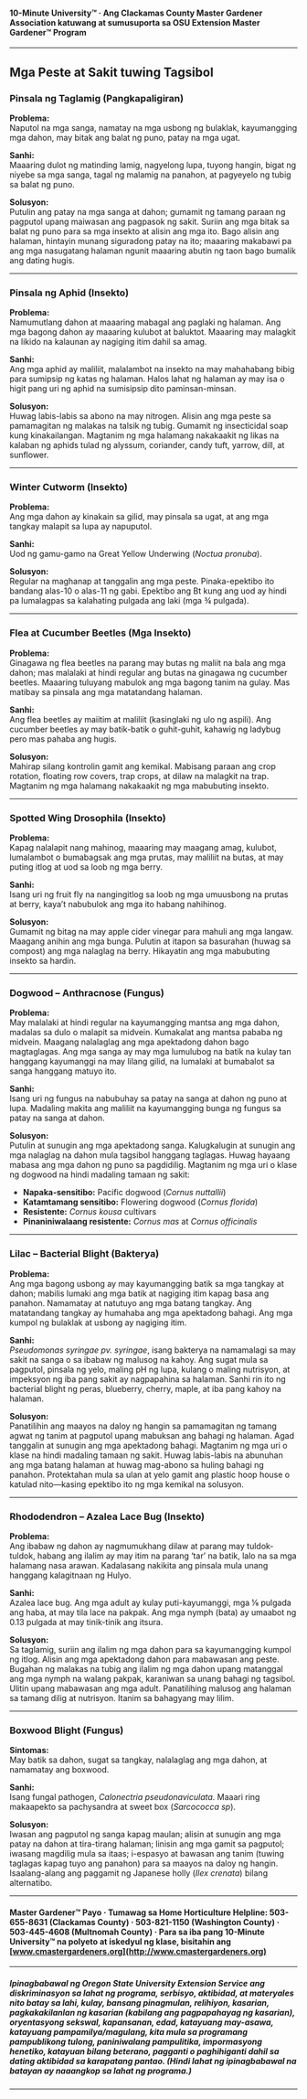 #### 10-Minute University™ · Ang Clackamas County Master Gardener Association katuwang at sumusuporta sa OSU Extension Master Gardener™ Program

---

## Mga Peste at Sakit tuwing Tagsibol

### Pinsala ng Taglamig (Pangkapaligiran)

**Problema:**  
Naputol na mga sanga, namatay na mga usbong ng bulaklak, kayumangging mga dahon, may bitak ang balat ng puno, patay na mga ugat.

**Sanhi:**  
Maaaring dulot ng matinding lamig, nagyelong lupa, tuyong hangin, bigat ng niyebe sa mga sanga, tagal ng malamig na panahon, at pagyeyelo ng tubig sa balat ng puno.

**Solusyon:**  
Putulin ang patay na mga sanga at dahon; gumamit ng tamang paraan ng pagputol upang maiwasan ang pagpasok ng sakit. Suriin ang mga bitak sa balat ng puno para sa mga insekto at alisin ang mga ito. Bago alisin ang halaman, hintayin munang siguradong patay na ito; maaaring makabawi pa ang mga nasugatang halaman ngunit maaaring abutin ng taon bago bumalik ang dating hugis.

---

### Pinsala ng Aphid (Insekto)

**Problema:**  
Namumutlang dahon at maaaring mabagal ang paglaki ng halaman. Ang mga bagong dahon ay maaaring kulubot at baluktot. Maaaring may malagkit na likido na kalaunan ay nagiging itim dahil sa amag.

**Sanhi:**  
Ang mga aphid ay maliliit, malalambot na insekto na may mahahabang bibig para sumipsip ng katas ng halaman. Halos lahat ng halaman ay may isa o higit pang uri ng aphid na sumisipsip dito paminsan-minsan.

**Solusyon:**  
Huwag labis-labis sa abono na may nitrogen. Alisin ang mga peste sa pamamagitan ng malakas na talsik ng tubig. Gumamit ng insecticidal soap kung kinakailangan. Magtanim ng mga halamang nakakaakit ng likas na kalaban ng aphids tulad ng alyssum, coriander, candy tuft, yarrow, dill, at sunflower.

---

### Winter Cutworm (Insekto)

**Problema:**  
Ang mga dahon ay kinakain sa gilid, may pinsala sa ugat, at ang mga tangkay malapit sa lupa ay napuputol.

**Sanhi:**  
Uod ng gamu-gamo na Great Yellow Underwing (*Noctua pronuba*).

**Solusyon:**  
Regular na maghanap at tanggalin ang mga peste. Pinaka-epektibo ito bandang alas-10 o alas-11 ng gabi. Epektibo ang Bt kung ang uod ay hindi pa lumalagpas sa kalahating pulgada ang laki (mga ¾ pulgada).

---

### Flea at Cucumber Beetles (Mga Insekto)

**Problema:**  
Ginagawa ng flea beetles na parang may butas ng maliit na bala ang mga dahon; mas malalaki at hindi regular ang butas na ginagawa ng cucumber beetles. Maaaring tuluyang mabulok ang mga bagong tanim na gulay. Mas matibay sa pinsala ang mga matatandang halaman.

**Sanhi:**  
Ang flea beetles ay maiitim at maliliit (kasinglaki ng ulo ng aspili). Ang cucumber beetles ay may batik-batik o guhit-guhit, kahawig ng ladybug pero mas pahaba ang hugis.

**Solusyon:**  
Mahirap silang kontrolin gamit ang kemikal. Mabisang paraan ang crop rotation, floating row covers, trap crops, at dilaw na malagkit na trap. Magtanim ng mga halamang nakakaakit ng mga mabubuting insekto.

---

### Spotted Wing Drosophila (Insekto)

**Problema:**  
Kapag nalalapit nang mahinog, maaaring may maagang amag, kulubot, lumalambot o bumabagsak ang mga prutas, may maliliit na butas, at may puting itlog at uod sa loob ng mga berry.

**Sanhi:**  
Isang uri ng fruit fly na nangingitlog sa loob ng mga umuusbong na prutas at berry, kaya’t nabubulok ang mga ito habang nahihinog.

**Solusyon:**  
Gumamit ng bitag na may apple cider vinegar para mahuli ang mga langaw. Maagang anihin ang mga bunga. Pulutin at itapon sa basurahan (huwag sa compost) ang mga nalaglag na berry. Hikayatin ang mga mabubuting insekto sa hardin.

---

### Dogwood – Anthracnose (Fungus)

**Problema:**  
May malalaki at hindi regular na kayumangging mantsa ang mga dahon, madalas sa dulo o malapit sa midvein. Kumakalat ang mantsa pababa ng midvein. Maagang nalalaglag ang mga apektadong dahon bago magtaglagas. Ang mga sanga ay may mga lumulubog na batik na kulay tan hanggang kayumanggi na may lilang gilid, na lumalaki at bumabalot sa sanga hanggang matuyo ito.

**Sanhi:**  
Isang uri ng fungus na nabubuhay sa patay na sanga at dahon ng puno at lupa. Madaling makita ang maliliit na kayumangging bunga ng fungus sa patay na sanga at dahon.

**Solusyon:**  
Putulin at sunugin ang mga apektadong sanga. Kalugkalugin at sunugin ang mga nalaglag na dahon mula tagsibol hanggang taglagas. Huwag hayaang mabasa ang mga dahon ng puno sa pagdidilig. Magtanim ng mga uri o klase ng dogwood na hindi madaling tamaan ng sakit:

- **Napaka-sensitibo:** Pacific dogwood (*Cornus nuttallii*)
- **Katamtamang sensitibo:** Flowering dogwood (*Cornus florida*)
- **Resistente:** *Cornus kousa* cultivars
- **Pinaniniwalaang resistente:** *Cornus mas* at *Cornus officinalis*

---

### Lilac – Bacterial Blight (Bakterya)

**Problema:**  
Ang mga bagong usbong ay may kayumangging batik sa mga tangkay at dahon; mabilis lumaki ang mga batik at nagiging itim kapag basa ang panahon. Namamatay at natutuyo ang mga batang tangkay. Ang matatandang tangkay ay humahaba ang mga apektadong bahagi. Ang mga kumpol ng bulaklak at usbong ay nagiging itim.

**Sanhi:**  
*Pseudomonas syringae pv. syringae*, isang bakterya na namamalagi sa may sakit na sanga o sa ibabaw ng malusog na kahoy. Ang sugat mula sa pagputol, pinsala ng yelo, maling pH ng lupa, kulang o maling nutrisyon, at impeksyon ng iba pang sakit ay nagpapahina sa halaman. Sanhi rin ito ng bacterial blight ng peras, blueberry, cherry, maple, at iba pang kahoy na halaman.

**Solusyon:**  
Panatilihin ang maayos na daloy ng hangin sa pamamagitan ng tamang agwat ng tanim at pagputol upang mabuksan ang bahagi ng halaman. Agad tanggalin at sunugin ang mga apektadong bahagi. Magtanim ng mga uri o klase na hindi madaling tamaan ng sakit. Huwag labis-labis na abunuhan ang mga batang halaman at huwag mag-abono sa huling bahagi ng panahon. Protektahan mula sa ulan at yelo gamit ang plastic hoop house o katulad nito—kasing epektibo ito ng mga kemikal na solusyon.

---

### Rhododendron – Azalea Lace Bug (Insekto)

**Problema:**  
Ang ibabaw ng dahon ay nagmumukhang dilaw at parang may tuldok-tuldok, habang ang ilalim ay may itim na parang ‘tar’ na batik, lalo na sa mga halamang nasa arawan. Kadalasang nakikita ang pinsala mula unang hanggang kalagitnaan ng Hulyo.

**Sanhi:**  
Azalea lace bug. Ang mga adult ay kulay puti-kayumanggi, mga ⅛ pulgada ang haba, at may tila lace na pakpak. Ang mga nymph (bata) ay umaabot ng 0.13 pulgada at may tinik-tinik ang itsura.

**Solusyon:**  
Sa taglamig, suriin ang ilalim ng mga dahon para sa kayumangging kumpol ng itlog. Alisin ang mga apektadong dahon para mabawasan ang peste. Bugahan ng malakas na tubig ang ilalim ng mga dahon upang matanggal ang mga nymph na walang pakpak, karaniwan sa unang bahagi ng tagsibol. Ulitin upang mabawasan ang mga adult. Panatilihing malusog ang halaman sa tamang dilig at nutrisyon. Itanim sa bahagyang may lilim.

---

### Boxwood Blight (Fungus)

**Sintomas:**  
May batik sa dahon, sugat sa tangkay, nalalaglag ang mga dahon, at namamatay ang boxwood.

**Sanhi:**  
Isang fungal pathogen, *Calonectria pseudonaviculata*. Maaari ring makaapekto sa pachysandra at sweet box (*Sarcococca sp*).

**Solusyon:**  
Iwasan ang pagputol ng sanga kapag maulan; alisin at sunugin ang mga patay na dahon at tira-tirang halaman; linisin ang mga gamit sa pagputol; iwasang magdilig mula sa itaas; i-espasyo at bawasan ang tanim (tuwing taglagas kapag tuyo ang panahon) para sa maayos na daloy ng hangin. Isaalang-alang ang paggamit ng Japanese holly (*Ilex crenata*) bilang alternatibo.

---

#### Master Gardener™ Payo · Tumawag sa Home Horticulture Helpline: 503-655-8631 (Clackamas County) · 503-821-1150 (Washington County) · 503-445-4608 (Multnomah County) · Para sa iba pang 10-Minute University™ na polyeto at iskedyul ng klase, bisitahin ang [www.cmastergardeners.org](http://www.cmastergardeners.org)

---

##### Ipinagbabawal ng Oregon State University Extension Service ang diskriminasyon sa lahat ng programa, serbisyo, aktibidad, at materyales nito batay sa lahi, kulay, bansang pinagmulan, relihiyon, kasarian, pagkakakilanlan ng kasarian (kabilang ang pagpapahayag ng kasarian), oryentasyong sekswal, kapansanan, edad, katayuang may-asawa, katayuang pampamilya/magulang, kita mula sa programang pampublikong tulong, paniniwalang pampulitika, impormasyong henetiko, katayuan bilang beterano, pagganti o paghihiganti dahil sa dating aktibidad sa karapatang pantao. (Hindi lahat ng ipinagbabawal na batayan ay naaangkop sa lahat ng programa.)
---